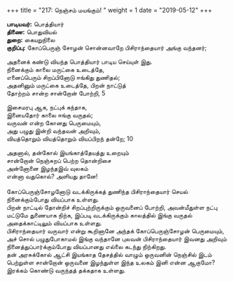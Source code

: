 ﻿+++
title = "217: நெஞ்சம் மயங்கும்!  "
weight = 1
date = "2019-05-12"
+++

**பாடியவர்:** பொத்தியார்  
**திணை:** பொதுவியல்  
**துறை:** கையறுநிலை  
**குறிப்பு:** கோப்பெருஞ் சோழன் சொன்னவாறே பிசிராந்தையார் அங்கு வந்தனர்;  
  
அதனைக் கண்டு வியந்த பொத்தியார் பாடிய செய்யுள் இது.  
நினைக்கும் காலை மருட்கை உடைத்தே,  
எனைப்பெரும் சிறப்பினோடு ஈங்கிது துணிதல்;  
அதனினும் மருட்கை உடைத்தே, பிறன் நாட்டுத்  
தோற்றம் சான்ற சான்றோன் போற்றி, 5  
  
இசைமரபு ஆக, நட்புக் கந்தாக,  
இனையதோர் காலை ஈங்கு வருதல்;  
வருவன் என்ற கோனது பெருமையும்,  
அது பழுது இன்றி வந்தவன் அறிவும்,  
வியத்தொறும் வியத்தொறும் வியப்பிறந் தன்றே; 10  
  
அதனால், தன்கோல் இயங்காத்தேயத்து உறையும்  
சான்றோன் நெஞ்சுறப் பெற்ற தொன்றிசை  
அன்னோனை இழந்தஇவ் வுலகம்  
என்னா வதுகொல்? அளியது தானே!  
   
கோப்பெருஞ்சோழனோடு வடக்கிருக்கத் துணிந்த பிசிராந்தையார் செயல் நினைக்கும்போது வியப்பாக உள்ளது.  
பிறன் நாட்டில் தோன்றிச் சிறப்புற்றிருக்கும் ஒருவனைப் போற்றி, அவன்மீதுள்ள நட்பு மட்டுமே துணையாக நிற்க, இப்படி வடக்கிருக்கும் காலத்தில் இங்கு வருதல் அதைக்காட்டிலும் வியப்பாக உள்ளது.  
பிசிராந்தையார் வருவார் என்று கூறினானே அந்தக் கோப்பெருஞ்சோழன் பெருமையும், அச் சொல் பழுதுபோகாமல் இங்கு வந்தானே புலவன் பிசிராந்தையார் இவனது அறிவும் நினைத்துப்பார்க்கும்போது வியப்பானது எல்லை கடந்து நிற்கிறது.  
தன் அரசுக்கோல் ஆட்சி இயங்காத தேசத்தில் வாழும் ஒருவனின் நெஞ்சில் இடம் பெற்றுள்ள சான்றோன் ஒருவனை இழந்துள்ள இந்த உலகம் இனி என்ன ஆகுமோ? இரக்கம் கொண்டு வருந்தத் தக்கதாக உள்ளது.  

